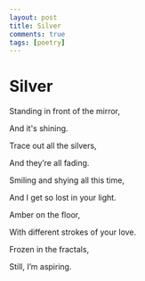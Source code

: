 ```yaml
---
layout: post
title: Silver
comments: true
tags: [poetry]
---
```


# Silver

Standing in front of the mirror,

And it's shining.

Trace out all the silvers,

And they’re all fading.

Smiling and shying all this time,

And I get so lost in your light.

Amber on the floor,

With different strokes of your love.

Frozen in the fractals,

Still, I’m aspiring.
